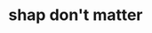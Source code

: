 ---
pid: LLP184
title: shap don't matter
location_transcription: zoo
zipcode: 
outside_phl: 
neighborhood: 
age: '8'
age_range: 6-13
instagram: 
image_file_name: LLP_184.jpg
proposal_transcription: 
topic: Animals,Inclusivity
topic_summary: 0, 0
type: Sculpture Statue
keywords_other: dog, bear, bull, octopus, elephant, giraffe
credit: Joshua Clatos AYAIA
image_labels: 
twitter: 
facebook: 
permalink: "/monuments/llp184/"
layout: item-page
---